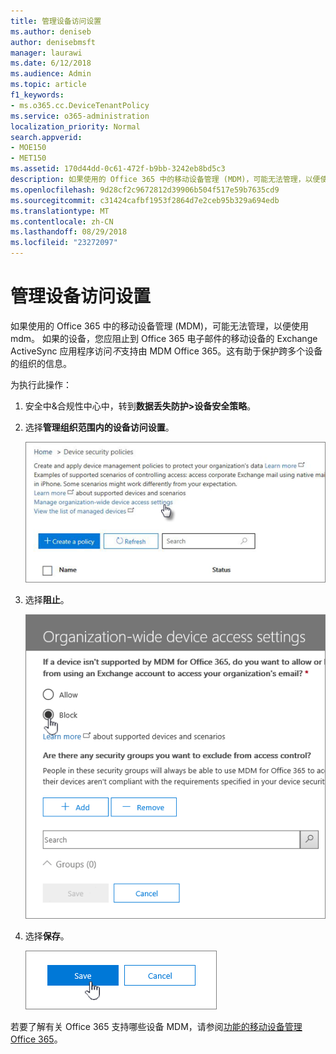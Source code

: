 ```yaml
---
title: 管理设备访问设置
ms.author: deniseb
author: denisebmsft
manager: laurawi
ms.date: 6/12/2018
ms.audience: Admin
ms.topic: article
f1_keywords:
- ms.o365.cc.DeviceTenantPolicy
ms.service: o365-administration
localization_priority: Normal
search.appverid:
- MOE150
- MET150
ms.assetid: 170d44dd-0c61-472f-b9bb-3242eb8bd5c3
description: 如果使用的 Office 365 中的移动设备管理 (MDM)，可能无法管理，以便使用 mdm。 如果的设备，您应阻止到 Office 365 电子邮件的 Office 365 MDM 不支持的移动设备的 Exchange ActiveSync 应用程序访问。这有助于保护跨多个设备的组织的信息。
ms.openlocfilehash: 9d28cf2c9672812d39906b504f517e59b7635cd9
ms.sourcegitcommit: c31424cafbf1953f2864d7e2ceb95b329a694edb
ms.translationtype: MT
ms.contentlocale: zh-CN
ms.lasthandoff: 08/29/2018
ms.locfileid: "23272097"
---
```

# <a name="manage-device-access-settings"></a>管理设备访问设置

如果使用的 Office 365 中的移动设备管理 (MDM)，可能无法管理，以便使用 mdm。 如果的设备，您应阻止到 Office 365 电子邮件的移动设备的 Exchange ActiveSync 应用程序访问*不*支持由 MDM Office 365。这有助于保护跨多个设备的组织的信息。 
  
为执行此操作：
  
1. 安全中&amp;合规性中心中，转到**数据丢失防护\>设备安全策略**。
    
2. 选择**管理组织范围内的设备访问设置**。
    
    ![转到合规性中心\>设备和单击链接的管理设备访问设置。](media/b9f4da3c-dfa5-4913-8482-42a077cb4f56.png)
  
3. 选择**阻止**。
    
    ![管理设备访问-选择块](media/02a3dc32-2b4f-4bde-9f79-45dcb0694141.png)
  
4. 选择**保存**。
    
    ![在管理设备访问面板上保存按钮](media/ed398c5d-3845-4c64-a9e5-a3f4577f9857.png)
  
若要了解有关 Office 365 支持哪些设备 MDM，请参阅[功能的移动设备管理 Office 365](capabilities-of-mobile-device-management.md)。
  

